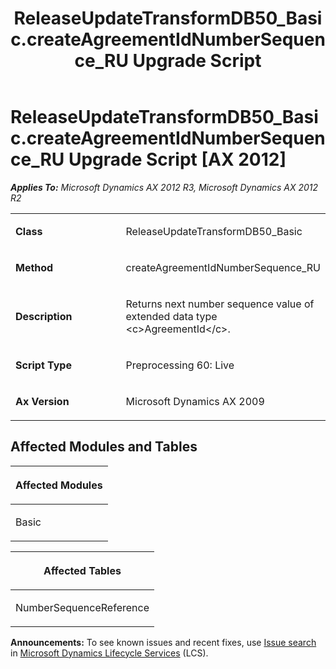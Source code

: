 ﻿---
title: ReleaseUpdateTransformDB50_Basic.createAgreementIdNumberSequence_RU Upgrade Script
TOCTitle: ReleaseUpdateTransformDB50_Basic.createAgreementIdNumberSequence_RU Upgrade Script
ms:assetid: 56d32e95-8c5c-bcba-b017-427e1ff578de
ms:mtpsurl: https://msdn.microsoft.com/en-us/library/JJ736211(v=AX.60)
ms:contentKeyID: 49708386
ms.date: 05/18/2015
mtps_version: v=AX.60
---

# ReleaseUpdateTransformDB50\_Basic.createAgreementIdNumberSequence\_RU Upgrade Script [AX 2012]


_**Applies To:** Microsoft Dynamics AX 2012 R3, Microsoft Dynamics AX 2012 R2_

<table>
<colgroup>
<col style="width: 50%" />
<col style="width: 50%" />
</colgroup>
<tbody>
<tr class="odd">
<td><p><strong>Class</strong></p></td>
<td><p>ReleaseUpdateTransformDB50_Basic</p></td>
</tr>
<tr class="even">
<td><p><strong>Method</strong></p></td>
<td><p>createAgreementIdNumberSequence_RU</p></td>
</tr>
<tr class="odd">
<td><p><strong>Description</strong></p></td>
<td><p>Returns next number sequence value of extended data type &lt;c&gt;AgreementId&lt;/c&gt;.</p></td>
</tr>
<tr class="even">
<td><p><strong>Script Type</strong></p></td>
<td><p>Preprocessing 60: Live</p></td>
</tr>
<tr class="odd">
<td><p><strong>Ax Version</strong></p></td>
<td><p>Microsoft Dynamics AX 2009</p></td>
</tr>
</tbody>
</table>


## Affected Modules and Tables

<table>
<colgroup>
<col style="width: 100%" />
</colgroup>
<thead>
<tr class="header">
<th><p>Affected Modules</p></th>
</tr>
</thead>
<tbody>
<tr class="odd">
<td><p>Basic</p></td>
</tr>
</tbody>
</table>


<table>
<colgroup>
<col style="width: 100%" />
</colgroup>
<thead>
<tr class="header">
<th><p>Affected Tables</p></th>
</tr>
</thead>
<tbody>
<tr class="odd">
<td><p>NumberSequenceReference</p></td>
</tr>
</tbody>
</table>

  
**Announcements:** To see known issues and recent fixes, use [Issue search](http://go.microsoft.com/fwlink/?linkid=389258) in [Microsoft Dynamics Lifecycle Services](http://go.microsoft.com/fwlink/?linkid=306505) (LCS).

